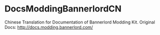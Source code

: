 # DocsModdingBannerlordCN
Chinese Translation for Documentation of Bannerlord Modding Kit. Original Docs: http://docs.modding.bannerlord.com/
